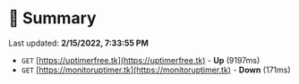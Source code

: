 # 📖 Summary
Last updated: **2/15/2022, 7:33:55 PM**

- `GET` [https://uptimerfree.tk](https://uptimerfree.tk) - **Up** (9197ms)
- `GET` [https://monitoruptimer.tk](https://monitoruptimer.tk) - **Down** (171ms)
